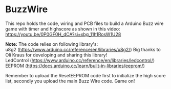 # BuzzWire
This repo holds the code, wiring and PCB files to build a Arduino Buzz wire game with timer and highscore as shown in this video: https://youtu.be/0P0GF0H_dCA?si=xbg_11h1RosW1U28

**Note:**
The code relies on following library's:  
u8g2 (https://www.arduino.cc/reference/en/libraries/u8g2/)  Big thanks to Oli Kraus for developing and sharing this library!  
LedControl (https://www.arduino.cc/reference/en/libraries/ledcontrol/)  
EEPROM (https://docs.arduino.cc/learn/built-in-libraries/eeprom/)  

Remember to upload the ResetEEPROM code first to initialize the high score list, secondly you upload the main Buzz Wire code. Game on!
